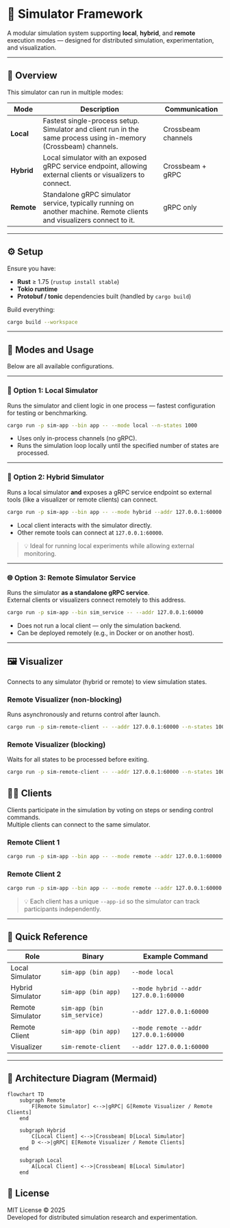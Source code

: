 # 🧩 Simulator Framework

A modular simulation system supporting **local**, **hybrid**, and **remote** execution modes — designed for distributed simulation, experimentation, and visualization.

---

## 🚀 Overview

This simulator can run in multiple modes:

| Mode | Description | Communication |
|------|--------------|----------------|
| **Local** | Fastest single-process setup. Simulator and client run in the same process using in-memory (Crossbeam) channels. | Crossbeam channels |
| **Hybrid** | Local simulator with an exposed gRPC service endpoint, allowing external clients or visualizers to connect. | Crossbeam + gRPC |
| **Remote** | Standalone gRPC simulator service, typically running on another machine. Remote clients and visualizers connect to it. | gRPC only |

---

## ⚙️ Setup

Ensure you have:

- **Rust** ≥ 1.75 (`rustup install stable`)
- **Tokio runtime**
- **Protobuf / tonic** dependencies built (handled by `cargo build`)

Build everything:

```bash
cargo build --workspace
```

---

## 🧠 Modes and Usage

Below are all available configurations.

---

### 🧩 Option 1: Local Simulator

Runs the simulator and client logic in one process — fastest configuration for testing or benchmarking.

```bash
cargo run -p sim-app --bin app -- --mode local --n-states 1000
```

- Uses only in-process channels (no gRPC).
- Runs the simulation loop locally until the specified number of states are processed.

---

### 🔄 Option 2: Hybrid Simulator

Runs a local simulator **and** exposes a gRPC service endpoint so external tools (like a visualizer or remote clients) can connect.

```bash
cargo run -p sim-app --bin app -- --mode hybrid --addr 127.0.0.1:60000 --n-states 1000
```

- Local client interacts with the simulator directly.
- Other remote tools can connect at `127.0.0.1:60000`.

> 💡 Ideal for running local experiments while allowing external monitoring.

---

### 🌐 Option 3: Remote Simulator Service

Runs the simulator **as a standalone gRPC service**.  
External clients or visualizers connect remotely to this address.

```bash
cargo run -p sim-app --bin sim_service -- --addr 127.0.0.1:60000
```

- Does not run a local client — only the simulation backend.
- Can be deployed remotely (e.g., in Docker or on another host).

---

## 🖼️ Visualizer

Connects to any simulator (hybrid or remote) to view simulation states.

### Remote Visualizer (non-blocking)

Runs asynchronously and returns control after launch.

```bash
cargo run -p sim-remote-client -- --addr 127.0.0.1:60000 --n-states 1000 --app-id visualizer-1
```

### Remote Visualizer (blocking)

Waits for all states to be processed before exiting.

```bash
cargo run -p sim-remote-client -- --addr 127.0.0.1:60000 --n-states 1000 --app-id visualizer-1 --blocking
```

## 🧑‍💻 Clients

Clients participate in the simulation by voting on steps or sending control commands.  
Multiple clients can connect to the same simulator.

### Remote Client 1

```bash
cargo run -p sim-app --bin app -- --mode remote --addr 127.0.0.1:60000 --n-states 1000 --app-id client-1
```

### Remote Client 2

```bash
cargo run -p sim-app --bin app -- --mode remote --addr 127.0.0.1:60000 --n-states 1000 --app-id client-2
```

> 💡 Each client has a unique `--app-id` so the simulator can track participants independently.

---

## 🧭 Quick Reference

| Role | Binary | Example Command |
|------|---------|-----------------|
| Local Simulator | `sim-app (bin app)` | `--mode local` |
| Hybrid Simulator | `sim-app (bin app)` | `--mode hybrid --addr 127.0.0.1:60000` |
| Remote Simulator | `sim-app (bin sim_service)` | `--addr 127.0.0.1:60000` |
| Remote Client | `sim-app (bin app)` | `--mode remote --addr 127.0.0.1:60000` |
| Visualizer | `sim-remote-client` | `--addr 127.0.0.1:60000` |

---

## 🔌 Architecture Diagram (Mermaid)

```mermaid
flowchart TD
    subgraph Remote
        F[Remote Simulator] <-->|gRPC| G[Remote Visualizer / Remote Clients]
    end

    subgraph Hybrid
        C[Local Client] <-->|Crossbeam| D[Local Simulator]
        D <-->|gRPC| E[Remote Visualizer / Remote Clients]
    end

    subgraph Local
        A[Local Client] <-->|Crossbeam| B[Local Simulator]
    end
```

## 📜 License

MIT License © 2025  
Developed for distributed simulation research and experimentation.
